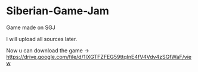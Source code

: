 # Siberian-Game-Jam
Game made on SGJ


I will upload all sources later. 

Now u can download the game -> https://drive.google.com/file/d/1IXGTFZFEG59ttqInE4fV4Vdv4zSGfWaF/view

